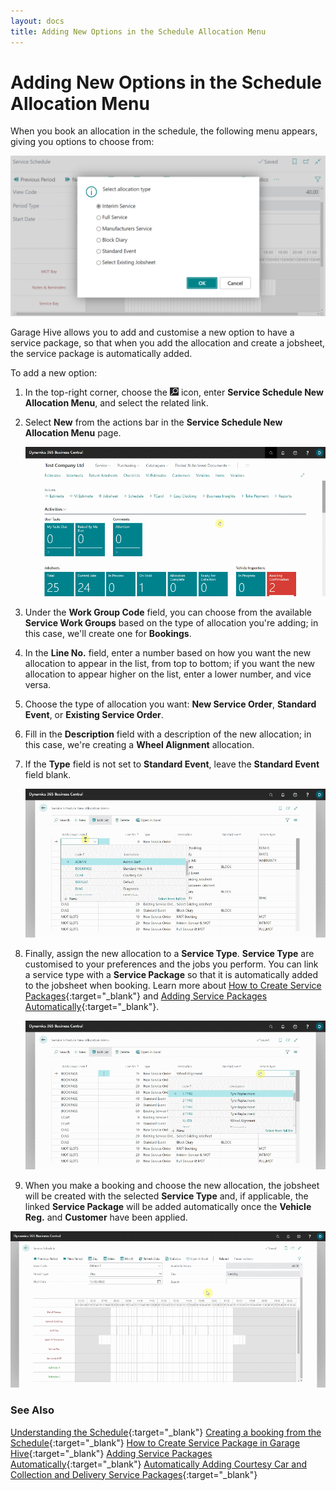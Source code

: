 ```yaml
---
layout: docs
title: Adding New Options in the Schedule Allocation Menu
---
```

# Adding New Options in the Schedule Allocation Menu

When you book an allocation in the schedule, the following menu appears, giving you options to choose from:

   ![](media/garagehive-schedule-allocation-menu1.png)

Garage Hive allows you to add and customise a new option to have a service package, so that when you add the allocation and create a jobsheet, the service package is automatically added.

To add a new option:
1. In the top-right corner, choose the ![](media/search_icon.png) icon, enter **Service Schedule New Allocation Menu**, and select the related link.
2. Select **New** from the actions bar in the **Service Schedule New Allocation Menu** page.

   ![](media/garagehive-schedule-allocation-menu2.gif)

3. Under the **Work Group Code** field, you can choose from the available **Service Work Groups** based on the type of allocation you're adding; in this case, we'll create one for **Bookings**.
4. In the **Line No.** field, enter a number based on how you want the new allocation to appear in the list, from top to bottom; if you want the new allocation to appear higher on the list, enter a lower number, and vice versa.
5. Choose the type of allocation you want: **New Service Order**, **Standard Event**, or **Existing Service Order**.
6. Fill in the **Description** field with a description of the new allocation; in this case, we're creating a **Wheel Alignment** allocation.
7. If the **Type** field is not set to **Standard Event**, leave the **Standard Event** field blank.

   ![](media/garagehive-schedule-allocation-menu3.gif)

8. Finally, assign the new allocation to a **Service Type**. **Service Type** are customised to your preferences and the jobs you perform. You can link a service type with a **Service Package** so that it is automatically added to the jobsheet when booking. Learn more about [How to Create Service Packages](garagehive-service-packages.html){:target="_blank"} and [Adding Service Packages Automatically](garagehive-automatically-adding-service-packages.html){:target="_blank"}.

   ![](media/garagehive-schedule-allocation-menu4.gif)

9.  When you make a booking and choose the new allocation, the jobsheet will be created with the selected **Service Type** and, if applicable, the linked **Service Package** will be added automatically once the **Vehicle Reg.** and **Customer** have been applied.

   ![](media/garagehive-schedule-allocation-menu5.gif)


### **See Also**

[Understanding the Schedule](garagehive-understanding-the-schedule.html){:target="_blank"}
[Creating a booking from the Schedule](garagehive-create-a-booking.html){:target="_blank"}
[How to Create Service Package in Garage Hive](garagehive-service-packages.html){:target="_blank"}
[Adding Service Packages Automatically](garagehive-automatically-adding-service-packages.html){:target="_blank"}
[Automatically Adding Courtesy Car and Collection and Delivery Service Packages](garagehive-service-package-automatically-adding-courtesy-car-and-collection-and-delivery-service-packages.html){:target="_blank"}